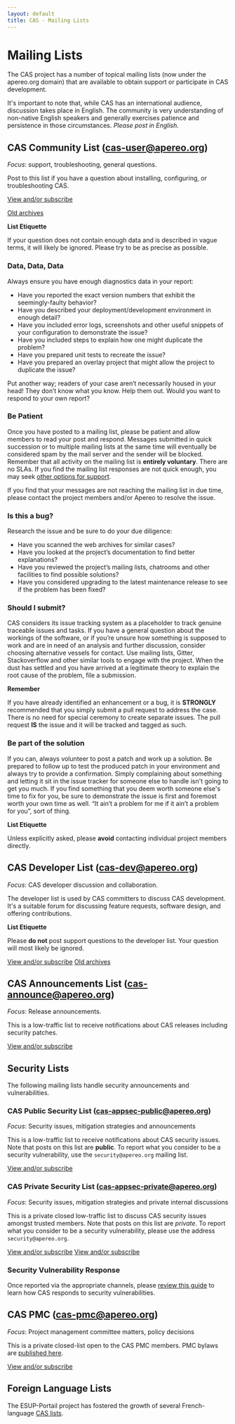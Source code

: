 ```yaml
---
layout: default
title: CAS - Mailing Lists
---
```


# Mailing Lists

The CAS project has a number of topical mailing lists (now under the apereo.org domain) that are available to obtain support or participate in CAS
development.

It's important to note that, while CAS has an international audience, discussion takes place in English.
The community is very understanding of non-native English speakers and generally exercises patience and persistence
in those circumstances. _Please post in English._


## CAS Community List (cas-user@apereo.org)

_Focus_: support, troubleshooting, general questions.

Post to this list if you have a question about installing, configuring, or troubleshooting CAS.

[View and/or subscribe](https://groups.google.com/a/apereo.org/forum/#!forum/cas-user)

[Old archives](https://groups.google.com/forum/#!forum/jasig-cas-user)

<div class="alert alert-info"><strong>List Etiquette</strong><p>If your question does not contain enough data and is described in vague terms, it will likely be ignored. Please try to be as precise as possible.</p></div>

### Data, Data, Data

Always ensure you have enough diagnostics data in your report:

- Have you reported the exact version numbers that exhibit the seemingly-faulty behavior? 
- Have you described your deployment/development environment in enough detail? 
- Have you included error logs, screenshots and other useful snippets of your configuration to demonstrate the issue? 
- Have you included steps to explain how one might duplicate the problem? 
- Have you prepared unit tests to recreate the issue?
- Have you prepared an overlay project that might allow the project to duplicate the issue? 

Put another way; readers of your case aren’t necessarily housed in your head! They don’t know what you know. Help them out. Would you want to respond to your own report?

### Be Patient

Once you have posted to a mailing list, please be patient and allow members to read your post and respond. Messages submitted in quick succession or to multiple mailing lists at the same time will eventually be considered spam by the mail server and the sender will be blocked. Remember that all activity on the mailing list is **entirely voluntary**. There are no SLAs. If you find the mailing list responses are not quick enough, you may seek [other options for support](/cas/Support.html).

If you find that your messages are not reaching the mailing list in due time, please contact the project members and/or Apereo to resolve the issue.

### Is this a bug?

Research the issue and be sure to do your due diligence:

- Have you scanned the web archives for similar cases? 
- Have you looked at the project’s documentation to find better explanations? 
- Have you reviewed the project’s mailing lists, chatrooms and other facilities to find possible solutions? 
- Have you considered upgrading to the latest maintenance release to see if the problem has been fixed?

### Should I submit?

CAS considers its issue tracking system as a placeholder to track genuine traceable issues and tasks. If you have a general question about the workings of the software, or if you’re unsure how something is supposed to work and are in need of an analysis and further discussion, consider choosing alternative vessels for contact. Use mailing lists, Gitter, Stackoverflow and other similar tools to engage with the project. When the dust has settled and you have arrived at a legitimate theory to explain the root cause of the problem, file a submission.

<div class="alert alert-info"><strong>Remember</strong><p>If you have already identified an enhancement or a bug, it is <strong>STRONGLY</strong> recommended that you simply submit a pull request to address the case. There is no need for special ceremony to create separate issues. The pull request <strong>IS</strong> the issue and it will be tracked and tagged as such.</p></div>

### Be part of the solution

If you can, always volunteer to post a patch and work up a solution. Be prepared to follow up to test the produced patch in your environment and always try to provide a confirmation. Simply complaining about something and letting it sit in the issue tracker for someone else to handle isn't going to get you much. If you find something that you deem worth someone else's time to fix for you, be sure to demonstrate the issue is first and foremost worth your own time as well. “It ain’t a problem for me if it ain’t a problem for you”, sort of thing. 

<div class="alert alert-info"><strong>List Etiquette</strong><p>Unless explicitly asked, please <b>avoid</b> contacting individual project members directly.</p></div>


## CAS Developer List (cas-dev@apereo.org)

_Focus_: CAS developer discussion and collaboration.

The developer list is used by CAS committers to discuss CAS development. It's a suitable forum for discussing feature
requests, software design, and offering contributions. 


<div class="alert alert-info"><strong>List Etiquette</strong><p>Please <b>do not</b> post support questions to the developer list. Your question will most likely be ignored.</p></div>

[View and/or subscribe](https://groups.google.com/a/apereo.org/forum/#!forum/cas-dev)
[Old archives](https://groups.google.com/forum/#!forum/jasig-cas-dev)

## CAS Announcements List (cas-announce@apereo.org)

_Focus_: Release announcements.

This is a low-traffic list to receive notifications about CAS releases including security patches.

[View and/or subscribe](https://groups.google.com/a/apereo.org/forum/#!forum/cas-announce)

## Security Lists

The following mailing lists handle security announcements and vulnerabilities.

### CAS Public Security List (cas-appsec-public@apereo.org)

_Focus_: Security issues, mitigation strategies and announcements

This is a low-traffic list to receive notifications about CAS security issues. Note that posts on this list are **public**. To report what you consider to be a security vulnerability, use the `security@apereo.org` mailing list. 

[View and/or subscribe](https://groups.google.com/a/apereo.org/forum/#!forum/cas-appsec-public)

### CAS Private Security List (cas-appsec-private@apereo.org)

_Focus_: Security issues, mitigation strategies and private internal discussions

This is a private closed low-traffic list to  discuss CAS security issues amongst trusted members. Note that posts on this list are *private*. To report what you consider to be a security vulnerability, please use the address `security@apereo.org`. 

[View and/or subscribe](https://groups.google.com/a/apereo.org/forum/#!forum/security)
[View and/or subscribe](https://groups.google.com/a/apereo.org/forum/#!forum/cas-appsec-private)

### Security Vulnerability Response

Once reported via the appropriate channels, please [review this guide](/cas/developer/Sec-Vuln-Response.html) to learn how CAS responds to security vulnerabilities.

## CAS PMC (cas-pmc@apereo.org)

_Focus_: Project management committee matters, policy decisions

This is a private closed-list open to the CAS PMC members. PMC bylaws are [published here](/cas/developer/Project-Commitee.html).

[View and/or subscribe](https://groups.google.com/a/apereo.org/forum/#!forum/cas-pmc)


## Foreign Language Lists

The ESUP-Portail project has fostered the growth of several French-language
[CAS lists](http://listes.esup-portail.org/wws/lists/cas).
